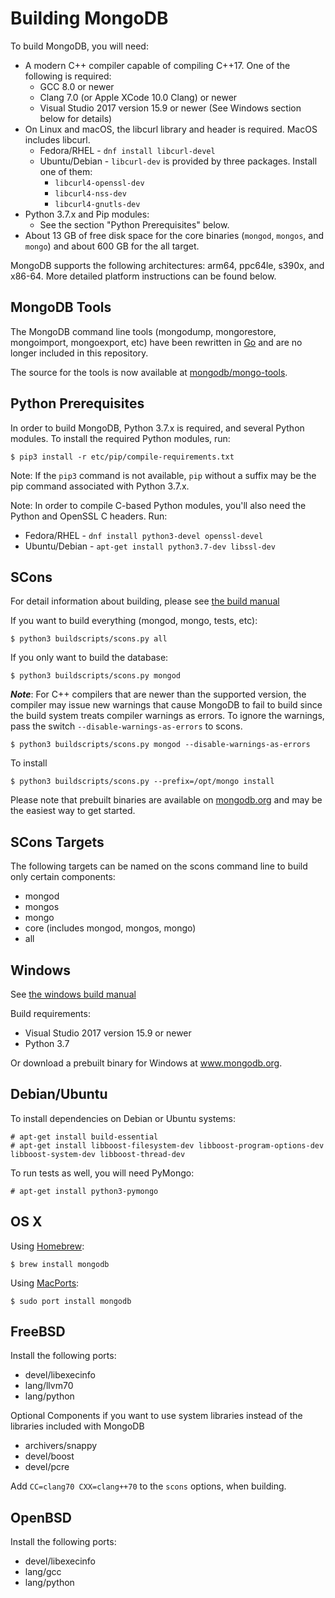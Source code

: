 Building MongoDB
================

To build MongoDB, you will need:

* A modern C++ compiler capable of compiling C++17. One of the following is required:
    * GCC 8.0 or newer
    * Clang 7.0 (or Apple XCode 10.0 Clang) or newer
    * Visual Studio 2017 version 15.9 or newer (See Windows section below for details)
* On Linux and macOS, the libcurl library and header is required. MacOS includes libcurl.
    * Fedora/RHEL - `dnf install libcurl-devel`
    * Ubuntu/Debian - `libcurl-dev` is provided by three packages. Install one of them:
      * `libcurl4-openssl-dev`
      * `libcurl4-nss-dev`
      * `libcurl4-gnutls-dev`
* Python 3.7.x and Pip modules:
  * See the section "Python Prerequisites" below.
* About 13 GB of free disk space for the core binaries (`mongod`, `mongos`, and `mongo`) and about 600 GB for the all target.

MongoDB supports the following architectures: arm64, ppc64le, s390x, and x86-64.
More detailed platform instructions can be found below.


MongoDB Tools
--------------

The MongoDB command line tools (mongodump, mongorestore, mongoimport, mongoexport, etc)
have been rewritten in [Go](http://golang.org/) and are no longer included in this repository.

The source for the tools is now available at [mongodb/mongo-tools](https://github.com/mongodb/mongo-tools).

Python Prerequisites
---------------

In order to build MongoDB, Python 3.7.x is required, and several Python modules. To install
the required Python modules, run:

    $ pip3 install -r etc/pip/compile-requirements.txt

Note: If the `pip3` command is not available, `pip` without a suffix may be the pip command
associated with Python 3.7.x.

Note: In order to compile C-based Python modules, you'll also need the Python and OpenSSL C headers. Run:

* Fedora/RHEL - `dnf install python3-devel openssl-devel`
* Ubuntu/Debian - `apt-get install python3.7-dev libssl-dev`

SCons
---------------

For detail information about building, please see [the build manual](https://github.com/mongodb/mongo/wiki/Build-Mongodb-From-Source)

If you want to build everything (mongod, mongo, tests, etc):

    $ python3 buildscripts/scons.py all

If you only want to build the database:

    $ python3 buildscripts/scons.py mongod

***Note***: For C++ compilers that are newer than the supported version, the compiler may issue new warnings that cause MongoDB to fail to build since the build system treats compiler warnings as errors. To ignore the warnings, pass the switch `--disable-warnings-as-errors` to scons.

    $ python3 buildscripts/scons.py mongod --disable-warnings-as-errors

To install

    $ python3 buildscripts/scons.py --prefix=/opt/mongo install

Please note that prebuilt binaries are available on [mongodb.org](http://www.mongodb.org/downloads) and may be the easiest way to get started.

SCons Targets
--------------

The following targets can be named on the scons command line to build only certain components:

* mongod
* mongos
* mongo
* core (includes mongod, mongos, mongo)
* all

Windows
--------------

See [the windows build manual](https://github.com/mongodb/mongo/wiki/Build-Mongodb-From-Source#windows-specific-instructions)

Build requirements:
* Visual Studio 2017 version 15.9 or newer
* Python 3.7

Or download a prebuilt binary for Windows at www.mongodb.org.

Debian/Ubuntu
--------------

To install dependencies on Debian or Ubuntu systems:

    # apt-get install build-essential
    # apt-get install libboost-filesystem-dev libboost-program-options-dev libboost-system-dev libboost-thread-dev

To run tests as well, you will need PyMongo:

    # apt-get install python3-pymongo

OS X
--------------

Using [Homebrew](http://brew.sh):

    $ brew install mongodb

Using [MacPorts](http://www.macports.org):

    $ sudo port install mongodb

FreeBSD
--------------

Install the following ports:

  * devel/libexecinfo
  * lang/llvm70
  * lang/python

Optional Components if you want to use system libraries instead of the libraries included with MongoDB

  * archivers/snappy
  * devel/boost
  * devel/pcre

Add `CC=clang70 CXX=clang++70` to the `scons` options, when building.

OpenBSD
--------------
Install the following ports:

  * devel/libexecinfo
  * lang/gcc
  * lang/python
